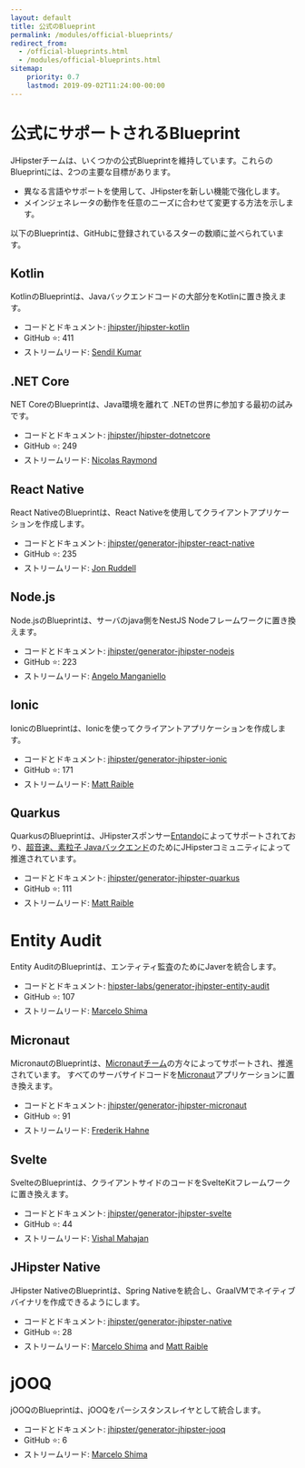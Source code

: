 ```yaml
---
layout: default
title: 公式のBlueprint
permalink: /modules/official-blueprints/
redirect_from:
  - /official-blueprints.html
  - /modules/official-blueprints.html
sitemap:
    priority: 0.7
    lastmod: 2019-09-02T11:24:00-00:00
---
```


# <i class="fa fa-star"></i> 公式にサポートされるBlueprint

JHipsterチームは、いくつかの公式Blueprintを維持しています。これらのBlueprintには、2つの主要な目標があります。

* 異なる言語やサポートを使用して、JHipsterを新しい機能で強化します。
* メインジェネレータの動作を任意のニーズに合わせて変更する方法を示します。

以下のBlueprintは、GitHubに登録されているスターの数順に並べられています。

## Kotlin

KotlinのBlueprintは、Javaバックエンドコードの大部分をKotlinに置き換えます。

- コードとドキュメント: [jhipster/jhipster-kotlin](https://github.com/jhipster/jhipster-kotlin)
- GitHub ⭐️: 411
- ストリームリード: [Sendil Kumar](https://github.com/sendilkumarn)

## .NET Core

NET CoreのBlueprintは、Java環境を離れて .NETの世界に参加する最初の試みです。

- コードとドキュメント: [jhipster/jhipster-dotnetcore](https://github.com/jhipster/jhipster-dotnetcore)
- GitHub ⭐️: 249
- ストリームリード: [Nicolas Raymond](https://github.com/nicolas63)

## React Native

React NativeのBlueprintは、React Nativeを使用してクライアントアプリケーションを作成します。 

- コードとドキュメント: [jhipster/generator-jhipster-react-native](https://github.com/jhipster/generator-jhipster-react-native)
- GitHub ⭐️: 235
- ストリームリード: [Jon Ruddell](https://github.com/ruddell)

## Node.js

Node.jsのBlueprintは、サーバのjava側をNestJS Nodeフレームワークに置き換えます。

- コードとドキュメント: [jhipster/generator-jhipster-nodejs](https://github.com/jhipster/generator-jhipster-nodejs)
- GitHub ⭐️: 223
- ストリームリード: [Angelo Manganiello](https://github.com/amanganiello90)

## Ionic

IonicのBlueprintは、Ionicを使ってクライアントアプリケーションを作成します。

- コードとドキュメント: [jhipster/generator-jhipster-ionic](https://github.com/jhipster/generator-jhipster-ionic)
- GitHub ⭐️: 171
- ストリームリード: [Matt Raible](https://github.com/mraible)

## Quarkus

QuarkusのBlueprintは、JHipsterスポンサー[Entando](https://www.entando.com/)によってサポートされており、[超音速、素粒子 Javaバックエンド](https://quarkus.io/)のためにJHipsterコミュニティによって推進されています。

- コードとドキュメント: [jhipster/generator-jhipster-quarkus](https://github.com/jhipster/generator-jhipster-quarkus)
- GitHub ⭐️: 111
- ストリームリード: [Matt Raible](https://github.com/mraible)

# Entity Audit

Entity AuditのBlueprintは、エンティティ監査のためにJaverを統合します。

- コードとドキュメント: [hipster-labs/generator-jhipster-entity-audit](https://github.com/hipster-labs/generator-jhipster-entity-audit)
- GitHub ⭐️: 107
- ストリームリード: [Marcelo Shima](https://github.com/mshima)

## Micronaut

MicronautのBlueprintは、[Micronautチーム](https://github.com/jhipster/generator-jhipster-micronaut/graphs/contributors)の方々によってサポートされ、推進されています。
すべてのサーバサイドコードを[Micronaut](https://micronaut.io/)アプリケーションに置き換えます。

- コードとドキュメント: [jhipster/generator-jhipster-micronaut](https://github.com/jhipster/generator-jhipster-micronaut)
- GitHub ⭐️: 91
- ストリームリード: [Frederik Hahne](https://github.com/atomfrede)

## Svelte

SvelteのBlueprintは、クライアントサイドのコードをSvelteKitフレームワークに置き換えます。

- コードとドキュメント: [jhipster/generator-jhipster-svelte](https://github.com/jhipster/generator-jhipster-svelte)
- GitHub ⭐️: 44
- ストリームリード: [Vishal Mahajan](https://github.com/vishal423)

## JHipster Native

JHipster NativeのBlueprintは、Spring Nativeを統合し、GraalVMでネイティブバイナリを作成できるようにします。

- コードとドキュメント: [jhipster/generator-jhipster-native](https://github.com/jhipster/generator-jhipster-native)
- GitHub ⭐️: 28
- ストリームリード: [Marcelo Shima](https://github.com/mshima) and [Matt Raible](https://github.com/mraible)

# jOOQ

jOOQのBlueprintは、jOOQをパーシスタンスレイヤとして統合します。

- コードとドキュメント: [jhipster/generator-jhipster-jooq](https://github.com/jhipster/generator-jhipster-jooq)
- GitHub ⭐️: 6
- ストリームリード: [Marcelo Shima](https://github.com/mshima)

